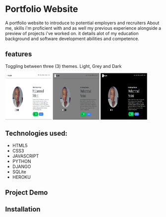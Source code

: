 
# Portfolio Website

A portfolio website to introduce to potential employers and recruiters About me, skills i'm proficient with and as well my previous experience alongside a preview of projects i've worked on. it details alot of my education background and software development abilities and competence.

## features
Toggling between three (3) themes. Light, Grey and Dark

<img src="portfolio_app/static/images/light-mood.png" style="height:150px; width:150px;"/>
<img src="portfolio_app/static/images/grey-mood.png" style="height: 150px; width:150px;"/>
<img src="portfolio_app/static/images/dark-mood.png" style="height:150px; width:150px;"/>

## Technologies used:
* HTML5
* CSS3
* JAVASCRIPT
* PYTHON
* DJANGO
* SQLite
* HEROKU

## Project Demo
## Installation